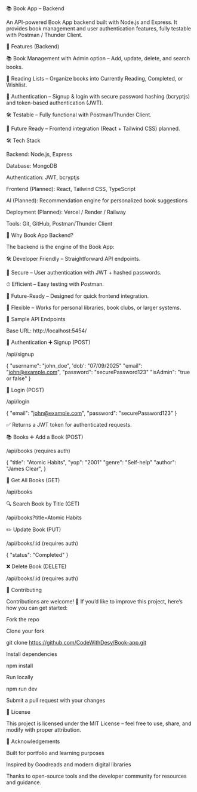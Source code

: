 📚 Book App – Backend

An API-powered Book App backend built with Node.js and Express.
It provides book management and user authentication features, fully testable with Postman / Thunder Client.


🚀 Features (Backend)

📚 Book Management with Admin option – Add, update, delete, and search books.

📝 Reading Lists – Organize books into Currently Reading, Completed, or Wishlist.

🔐 Authentication – Signup & login with secure password hashing (bcryptjs) and token-based authentication (JWT).

🛠 Testable – Fully functional with Postman/Thunder Client.

🎨 Future Ready – Frontend integration (React + Tailwind CSS) planned.

🛠 Tech Stack

Backend: Node.js, Express

Database: MongoDB

Authentication: JWT, bcryptjs

Frontend (Planned): React, Tailwind CSS, TypeScript

AI (Planned): Recommendation engine for personalized book suggestions

Deployment (Planned): Vercel / Render / Railway

Tools: Git, GitHub, Postman/Thunder Client


🤔 Why Book App Backend?

The backend is the engine of the Book App:

🛠 Developer Friendly – Straightforward API endpoints.

🔐 Secure – User authentication with JWT + hashed passwords.

⏱ Efficient – Easy testing with Postman.

🚀 Future-Ready – Designed for quick frontend integration.

📖 Flexible – Works for personal libraries, book clubs, or larger systems.


📌 Sample API Endpoints

Base URL: http://localhost:5454/

🔐 Authentication
➕ Signup (POST)

/api/signup

{
  "username": "john_doe",
  'dob':    "07/09/2025"
  "email": "john@example.com",
  "password": "securePassword123"
  "isAdmin":  "true or false"
}

🔑 Login (POST)

/api/login

{
  "email": "john@example.com",
  "password": "securePassword123"
}


✅ Returns a JWT token for authenticated requests.

📚 Books
➕ Add a Book (POST)

/api/books (requires auth)

{
  "title": "Atomic Habits",
  "yop":   "2001"
  "genre": "Self-help"
  "author": "James Clear",
}

📖 Get All Books (GET)

/api/books

🔍 Search Book by Title (GET)

/api/books?title=Atomic Habits

✏️ Update Book (PUT)

/api/books/:id (requires auth)

{
  "status": "Completed"
}

❌ Delete Book (DELETE)

/api/books/:id (requires auth)


🤝 Contributing

Contributions are welcome! 🎉
If you’d like to improve this project, here’s how you can get started:

Fork the repo

Clone your fork

git clone https://github.com/CodeWithDesy/Book-app.git


Install dependencies

npm install


Run locally

npm run dev


Submit a pull request with your changes


📄 License

This project is licensed under the MIT License – feel free to use, share, and modify with proper attribution.


🙌 Acknowledgements

Built for portfolio and learning purposes

Inspired by Goodreads and modern digital libraries

Thanks to open-source tools and the developer community for resources and guidance.
